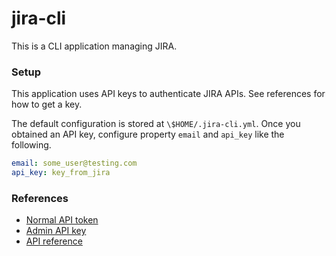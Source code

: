 # jira-cli

This is a CLI application managing JIRA.

### Setup

This application uses API keys to authenticate JIRA APIs. See references for how
to get a key.

The default configuration is stored at `\$HOME/.jira-cli.yml`. Once you obtained
an API key, configure property `email` and `api_key` like the following.

```yaml
email: some_user@testing.com
api_key: key_from_jira
```

### References

- [Normal API
  token](https://id.atlassian.com/manage-profile/security/api-tokens)
- [Admin API
  key](https://support.atlassian.com/organization-administration/docs/manage-an-organization-with-the-admin-apis/)
- [API
  reference](https://developer.atlassian.com/cloud/jira/platform/rest/v3/intro/)
